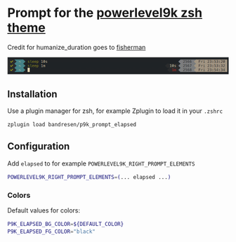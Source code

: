 # Prompt for the [powerlevel9k zsh theme](https://github.com/bhilburn/powerlevel9k)

Credit for humanize_duration goes to [fisherman](https://github.com/fisherman/humanize_duration)

![](https://raw.githubusercontent.com/bandresen/p9k_prompt_elapsed/master/screenshot.png)

## Installation

Use a plugin manager for zsh, for example Zplugin to load it in your `.zshrc`

```bash
zplugin load bandresen/p9k_prompt_elapsed
```

## Configuration

Add `elapsed` to for example `POWERLEVEL9K_RIGHT_PROMPT_ELEMENTS`

```bash
POWERLEVEL9K_RIGHT_PROMPT_ELEMENTS=(... elapsed ...)
```

### Colors

Default values for colors:

```bash
P9K_ELAPSED_BG_COLOR=${DEFAULT_COLOR}
P9K_ELAPSED_FG_COLOR="black"
```
